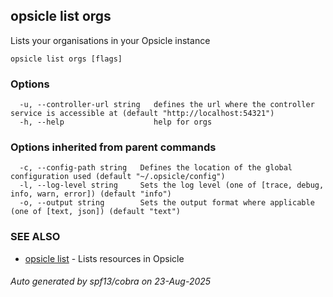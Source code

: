## opsicle list orgs

Lists your organisations in your Opsicle instance

```
opsicle list orgs [flags]
```

### Options

```
  -u, --controller-url string   defines the url where the controller service is accessible at (default "http://localhost:54321")
  -h, --help                    help for orgs
```

### Options inherited from parent commands

```
  -c, --config-path string   Defines the location of the global configuration used (default "~/.opsicle/config")
  -l, --log-level string     Sets the log level (one of [trace, debug, info, warn, error]) (default "info")
  -o, --output string        Sets the output format where applicable (one of [text, json]) (default "text")
```

### SEE ALSO

* [opsicle list](cli/opsicle_list.md)	 - Lists resources in Opsicle

###### Auto generated by spf13/cobra on 23-Aug-2025
